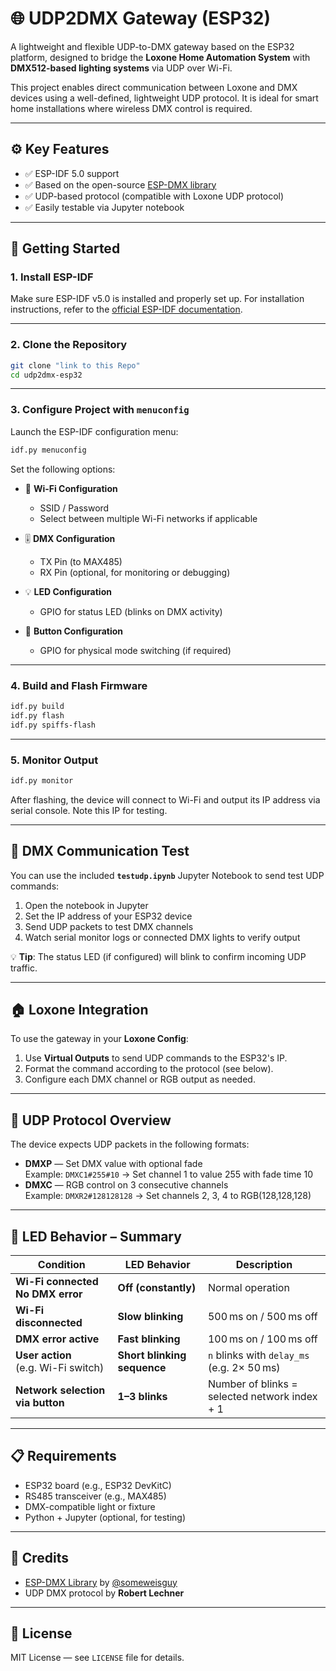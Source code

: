 # 🌐 UDP2DMX Gateway (ESP32)

A lightweight and flexible UDP-to-DMX gateway based on the ESP32 platform, designed to bridge the **Loxone Home Automation System** with **DMX512-based lighting systems** via UDP over Wi-Fi.

This project enables direct communication between Loxone and DMX devices using a well-defined, lightweight UDP protocol. It is ideal for smart home installations where wireless DMX control is required.

---

## ⚙️ Key Features

- ✅ ESP-IDF 5.0 support  
- ✅ Based on the open-source [ESP-DMX library](https://github.com/someweisguy/esp_dmx)  
- ✅ UDP-based protocol (compatible with Loxone UDP protocol)  
- ✅ Easily testable via Jupyter notebook  

---

## 🚀 Getting Started

### 1. Install ESP-IDF

Make sure ESP-IDF v5.0 is installed and properly set up. For installation instructions, refer to the [official ESP-IDF documentation](https://docs.espressif.com/projects/esp-idf/en/latest/esp32/get-started/index.html).

---

### 2. Clone the Repository

```bash
git clone "link to this Repo"
cd udp2dmx-esp32
```

---

### 3. Configure Project with `menuconfig`

Launch the ESP-IDF configuration menu:

```bash
idf.py menuconfig
```

Set the following options:

- 📶 **Wi-Fi Configuration**  
  - SSID / Password
  - Select between multiple Wi-Fi networks if applicable

- 🎚️ **DMX Configuration**  
  - TX Pin (to MAX485)
  - RX Pin (optional, for monitoring or debugging)

- 💡 **LED Configuration**  
  - GPIO for status LED (blinks on DMX activity)

- 🔘 **Button Configuration**  
  - GPIO for physical mode switching (if required)

---

### 4. Build and Flash Firmware

```bash
idf.py build
idf.py flash
idf.py spiffs-flash


```

---

### 5. Monitor Output

```bash
idf.py monitor
```

After flashing, the device will connect to Wi-Fi and output its IP address via serial console. Note this IP for testing.

---

## 🧪 DMX Communication Test

You can use the included **`testudp.ipynb`** Jupyter Notebook to send test UDP commands:

1. Open the notebook in Jupyter
2. Set the IP address of your ESP32 device
3. Send UDP packets to test DMX channels
4. Watch serial monitor logs or connected DMX lights to verify output

💡 **Tip**: The status LED (if configured) will blink to confirm incoming UDP traffic.

---

## 🏠 Loxone Integration

To use the gateway in your **Loxone Config**:

1. Use **Virtual Outputs** to send UDP commands to the ESP32's IP.
2. Format the command according to the protocol (see below).
3. Configure each DMX channel or RGB output as needed.

---

## 📡 UDP Protocol Overview

The device expects UDP packets in the following formats:

- **DMXP** — Set DMX value with optional fade  
  Example: `DMXC1#255#10` → Set channel 1 to value 255 with fade time 10
- **DMXC** — RGB control on 3 consecutive channels  
  Example: `DMXR2#128128128` → Set channels 2, 3, 4 to RGB(128,128,128)


---

## 🔆 LED Behavior – Summary

| Condition                               | LED Behavior                | Description                                   |
| --------------------------------------- | --------------------------- | --------------------------------------------- |
| **Wi-Fi connected**<br>**No DMX error** | **Off (constantly)**        | Normal operation                              |
| **Wi-Fi disconnected**                  | **Slow blinking**           | 500 ms on / 500 ms off                        |
| **DMX error active**                    | **Fast blinking**           | 100 ms on / 100 ms off                        |
| **User action**<br>(e.g. Wi-Fi switch)  | **Short blinking sequence** | `n` blinks with `delay_ms` (e.g. 2× 50 ms)    |
| **Network selection via button**        | **1–3 blinks**              | Number of blinks = selected network index + 1 |



---
## 📋 Requirements

- ESP32 board (e.g., ESP32 DevKitC)
- RS485 transceiver (e.g., MAX485)
- DMX-compatible light or fixture
- Python + Jupyter (optional, for testing)

---

## 🙏 Credits

- [ESP-DMX Library](https://github.com/someweisguy/esp_dmx) by [@someweisguy](https://github.com/someweisguy)
- UDP DMX protocol by **Robert Lechner**

---

## 📃 License

MIT License — see `LICENSE` file for details.
